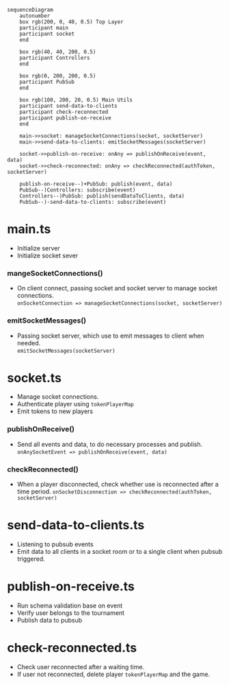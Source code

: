 ```mermaid
sequenceDiagram
    autonumber
    box rgb(200, 0, 40, 0.5) Top Layer
    participant main
    participant socket
    end

    box rgb(40, 40, 200, 0.5)
    participant Controllers
    end

    box rgb(0, 200, 200, 0.5)
    participant PubSub
    end

    box rgb(100, 200, 20, 0.5) Main Utils
    participant send-data-to-clients
    participant check-reconnected
    participant publish-on-receive
    end

    main->>socket: manageSocketConnections(socket, socketServer)
    main->>send-data-to-clients: emitSocketMessages(socketServer)

    socket->>publish-on-receive: onAny => publishOnReceive(event, data)
    socket->>check-reconnected: onAny => checkReconnected(authToken, socketServer)

    publish-on-receive--)+PubSub: publish(event, data)
    PubSub--)Controllers: subscribe(event)
    Controllers--)PubSub: publish(sendDataToClients, data)
    PubSub--)-send-data-to-clients: subscribe(event)
```

# main.ts

- Initialize server
- Initialize socket sever

### mangeSocketConnections()

- On client connect, passing socket and socket server to manage socket connections.  
  `onSocketConnection => manageSocketConnections(socket, socketServer)`

### emitSocketMessages()

- Passing socket server, which use to emit messages to client when needed.  
  `emitSocketMessages(socketServer)`

# socket.ts

- Manage socket connections.
- Authenticate player using `tokenPlayerMap`
- Emit tokens to new players

### publishOnReceive()

- Send all events and data, to do necessary processes and publish.  
  `onAnySocketEvent => publishOnReceive(event, data)`

### checkReconnected()

- When a player disconnected, check whether use is reconnected after a time period.
  `onSocketDisconnection => checkReconnected(authToken, socketServer)`

# send-data-to-clients.ts

- Listening to pubsub events
- Emit data to all clients in a socket room or to a single client when pubsub triggered.

# publish-on-receive.ts

- Run schema validation base on event
- Verify user belongs to the tournament
- Publish data to pubsub

# check-reconnected.ts

- Check user reconnected after a waiting time.
- If user not reconnected, delete player `tokenPlayerMap` and the game.
